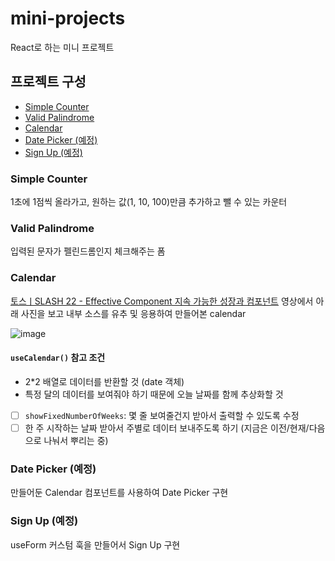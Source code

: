 # mini-projects

React로 하는 미니 프로젝트

## 프로젝트 구성

- [Simple Counter](#simple-counter)
- [Valid Palindrome](#valid-palindrome)
- [Calendar](#calendar)
- [Date Picker (예정)](#date-picker-예정)
- [Sign Up (예정)](#sign-up-예정)

### Simple Counter

1초에 1점씩 올라가고, 원하는 값(1, 10, 100)만큼 추가하고 뺄 수 있는 카운터

### Valid Palindrome

입력된 문자가 펠린드롬인지 체크해주는 폼

### Calendar

[토스ㅣSLASH 22 - Effective Component 지속 가능한 성장과 컴포넌트](https://www.youtube.com/watch?v=fR8tsJ2r7Eg) 영상에서 아래 사진을 보고 내부 소스를 유추 및 응용하여 만들어본 calendar

![image](https://github.com/all-practice/mini-projects/assets/76897813/362d4473-71d3-47ca-92ed-14cea197063f)

#### `useCalendar()` 참고 조건

- 2\*2 배열로 데이터를 반환할 것 (date 객체)
- 특정 달의 데이터를 보여줘야 하기 때문에 오늘 날짜를 함께 추상화할 것

- [ ] `showFixedNumberOfWeeks`: 몇 줄 보여줄건지 받아서 출력할 수 있도록 수정
- [ ] 한 주 시작하는 날짜 받아서 주별로 데이터 보내주도록 하기 (지금은 이전/현재/다음 으로 나눠서 뿌리는 중)

### Date Picker (예정)

만들어둔 Calendar 컴포넌트를 사용하여 Date Picker 구현

### Sign Up (예정)

useForm 커스텀 훅을 만들어서 Sign Up 구현
